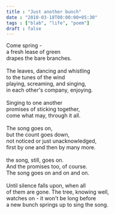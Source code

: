 ```yaml
---
title : "Just another bunch"
date : "2010-03-18T00:00:00+05:30"
tags : ["blab", "life", "poem"]
draft : false
---
```


Come spring -<br />
a fresh lease of green<br />
drapes the bare branches.<br />
<br />
The leaves, dancing and whistling<br />
to the tunes of the wind<br />
playing, screaming, and singing,<br />
in each other's company, enjoying.<br />
<br />
Singing to one another<br />
promises of sticking together,<br />
come what may, through it all.<br />
<br />
The song goes on,<br />
but the count goes down,<br />
not noticed or just unacknowledged,<br />
first by one and then by many more.<br />
<br />
the song, still, goes on.<br />
And the promises too, of course.<br />
The song goes on and on and on.<br />
<br />
Until silence falls upon, when all<br />
of them are gone. The tree, knowing well,<br />
watches on - it won't be long before<br />
a new bunch springs up to sing the song.<br />
